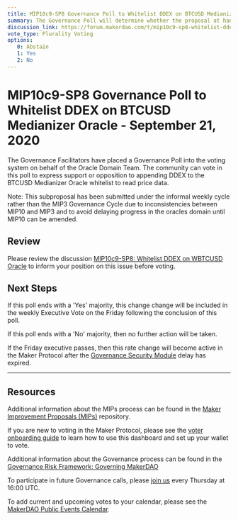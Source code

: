 ```yaml
---
title: MIP10c9-SP8 Governance Poll to Whitelist DDEX on BTCUSD Medianizer Oracle - September 21, 2020
summary: The Governance Poll will determine whether the proposal at hand will proceed to an Executive Vote. 
discussion_link: https://forum.makerdao.com/t/mip10c9-sp8-whitelist-ddex-on-wbtcusd-oracle/4094
vote_type: Plurality Voting
options:
   0: Abstain
   1: Yes
   2: No
---
```

# MIP10c9-SP8 Governance Poll to Whitelist DDEX on BTCUSD Medianizer Oracle - September 21, 2020

The Governance Facilitators have placed a Governance Poll into the voting system on behalf of the Oracle Domain Team. The community can vote in this poll to express support or opposition to appending DDEX to the BTCUSD Medianizer Oracle whitelist to read price data.

Note: This subproposal has been submitted under the informal weekly cycle rather than the MIP3 Governance Cycle due to inconsistencies between MIP10 and MIP3 and to avoid delaying progress in the oracles domain until MIP10 can be amended.

## Review

Please review the discussion [MIP10c9-SP8: Whitelist DDEX on WBTCUSD Oracle](https://forum.makerdao.com/t/mip10c9-sp8-whitelist-ddex-on-wbtcusd-oracle/4094) to inform your position on this issue before voting.

## Next Steps

If this poll ends with a 'Yes' majority, this change change will be included in the weekly Executive Vote on the Friday following the conclusion of this poll.

If this poll ends with a 'No' majority, then no further action will be taken.

If the Friday executive passes, then this rate change will become active in the Maker Protocol after the [Governance Security Module](https://forum.makerdao.com/tag/govsec-module) delay has expired.

---

## Resources

Additional information about the MIPs process can be found in the [Maker Improvement Proposals (MIPs)](https://github.com/makerdao/mips) repository.

If you are new to voting in the Maker Protocol, please see the [voter onboarding guide](https://community-development.makerdao.com/onboarding/voter-onboarding) to learn how to use this dashboard and set up your wallet to vote.

Additional information about the Governance process can be found in the [Governance Risk Framework: Governing MakerDAO](https://community-development.makerdao.com/governance/governance-risk-framework)

To participate in future Governance calls, please [join us](https://community-development.makerdao.com/governance/governance-and-risk-meetings) every Thursday at 16:00 UTC.

To add current and upcoming votes to your calendar, please see the [MakerDAO Public Events Calendar](https://calendar.google.com/calendar/embed?src=makerdao.com_3efhm2ghipksegl009ktniomdk%40group.calendar.google.com&ctz=America%2FLos_Angeles).